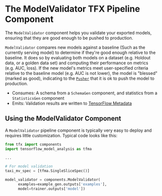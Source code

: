 # The ModelValidator TFX Pipeline Component

The `ModelValidator` component helps you validate your exported models,
ensuring that they are good enough to be pushed to production.

`ModelValidator` compares new models against a baseline (Such as the currently serving
model) to determine if they're good enough relative to the baseline. It does so by
evaluating both models on a dataset (e.g. Holdout data, or a golden data set) and computing
their performance on metrics (e.g. AUC, loss). If the new model's metrics meet user-specified
criteria relative to the baseline model (e.g. AUC is not lower), the model is "blessed"
(marked as good), indicating to the [`Pusher`](pusher.md) that it is ok to push the model
to production.

*   Consumes: A schema from a `SchemaGen` component, and statistics from a
    `StatisticsGen` component
*   Emits: Validation results are written to [TensorFlow Metadata](mlmd.md)

## Using the ModelValidator Component

A `ModelValidator` pipeline component is typically very easy to deploy and
requires little customization. Typical code looks like this:

```python
from tfx import components
import tensorflow_model_analysis as tfma

...

# For model validation
taxi_mv_spec = [tfma.SingleSliceSpec()]

model_validator = components.ModelValidator(
      examples=example_gen.outputs['examples'],
      model=trainer.outputs['model'])
```
